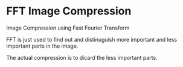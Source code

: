 # FFT Image Compression

Image Compression using Fast Fourier Transform

FFT is just used to find out and distinuguish more important and less important parts in the image.

The actual compression is to dicard the less important parts.
